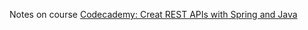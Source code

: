Notes on course [Codecademy: Creat REST APIs with Spring and Java](https://www.codecademy.com/paths/create-rest-apis-with-spring-and-java)
